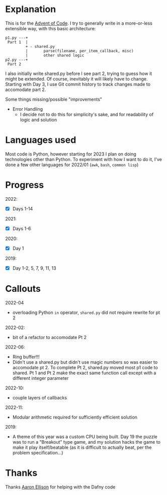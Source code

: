 # Explanation
This is for the [Advent of Code](https://adventofcode.com/2022). I try to generally write in a more-or-less extensible way, with this basic architecture:

```
p1.py ---+
 Part 1  |
         + - shared.py
         |       parse(filename, per_item_callback, misc)
         |       other shared logic
p2.py ---+
 Part 2
```
I also initially write shared.py before I see part 2, trying to guess how
it might be extended. Of course, inevitably it will likely have to change.
Starting with Day 3, I use Git commit history to track changes made to accomodate part 2.

Some things missing/possible "improvements"
- Error Handling
  - I decide not to do this for simplicity's sake, and for readability of
    logic and solution

# Languages used

Most code is Python, however starting for 2023 I plan on doing technologies other than Python. To experiment with how I want to do it, I've done a few other languages for 2022/01 (`awk`, `bash`, `common lisp`)

# Progress
2022:
- [x] Days 1-14

2021:
- [x] Days 1-6

2020:
- [x] Day 1

2019:
- [x] Day 1-2, 5, 7, 9, 11, 13

# Callouts

2022-04 
- overloading Python `in` operator, `shared.py` did not require rewrite
for pt 2

2022-02:
- bit of a refactor to accomodate Pt 2

2022-06:
- Ring buffer!!!
- Didn't use a shared.py but didn't use magic numbers so was easier
to accomodate pt 2. To complete Pt 2, shared.py moved most p1 code to shared. Pt 1 and Pt 2 make the exact same function call except with a different integer parameter

2022-10:
- couple layers of callbacks

2022-11:
- Modular arithmetic required for sufficiently efficient solution

2019:
- A theme of this year was a custom CPU being built. Day 19 the puzzle was to
run a "Breakout" type game, and my solution hacks the game to make it play
itself/beatable (as it is difficult to actually beat, per the problem
specification...)

# Thanks

Thanks [Aaron Ellison](https://github.com/hath995) for helping with the Dafny code
